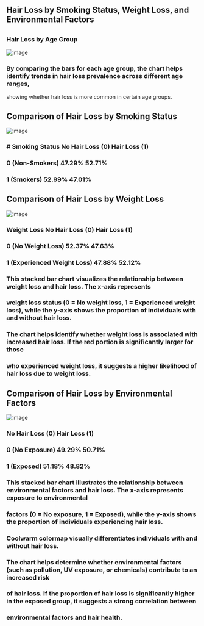 ## Hair Loss by Smoking Status, Weight Loss, and Environmental Factors
##
### Hair Loss by Age Group
![image](https://github.com/user-attachments/assets/2dabfd8f-9a8a-4341-8eff-dec4826b821e)
### By comparing the bars for each age group, the chart helps identify trends in hair loss prevalence across different age ranges, 
showing whether hair loss is more common in certain age groups.
##
## Comparison of Hair Loss by Smoking Status

![image](https://github.com/user-attachments/assets/d40e1dcc-0e01-4ccc-b634-b02a6a206eb7)
### # Smoking Status	No Hair Loss (0)	Hair Loss (1)
### 0 (Non-Smokers)	47.29%	52.71%
### 1 (Smokers)	52.99%	47.01%
##
## Comparison of Hair Loss by Weight Loss
![image](https://github.com/user-attachments/assets/e8246451-3d3c-4dbd-8f56-c1867744c159)
### Weight Loss	No Hair Loss (0)	Hair Loss (1)
### 0 (No Weight Loss)	52.37%	47.63%
### 1 (Experienced Weight Loss)	47.88%	52.12%
### This stacked bar chart visualizes the relationship between weight loss and hair loss. The x-axis represents 
### weight loss status (0 = No weight loss, 1 = Experienced weight loss), while the y-axis shows the proportion of individuals with and without hair loss.
### The chart helps identify whether weight loss is associated with increased hair loss. If the red portion is significantly larger for those 
### who experienced weight loss, it suggests a higher likelihood of hair loss due to weight loss.
##
## Comparison of Hair Loss by Environmental Factors
![image](https://github.com/user-attachments/assets/14358806-0c4b-422e-b15a-c24883e17b25)
### No Hair Loss (0)	Hair Loss (1)
### 0 (No Exposure)	49.29%	50.71%
### 1 (Exposed)	51.18%	48.82%
### This stacked bar chart illustrates the relationship between environmental factors and hair loss. The x-axis represents exposure to environmental 
### factors (0 = No exposure, 1 = Exposed), while the y-axis shows the proportion of individuals experiencing hair loss.
### Coolwarm colormap visually differentiates individuals with and without hair loss.
### The chart helps determine whether environmental factors (such as pollution, UV exposure, or chemicals) contribute to an increased risk 
### of hair loss. If the proportion of hair loss is significantly higher in the exposed group, it suggests a strong correlation between 
### environmental factors and hair health.
